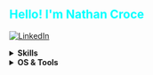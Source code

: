 <h2 style="color:#00ffff">Hello! I'm Nathan Croce</h2>

[![LinkedIn](https://img.shields.io/badge/LinkedIn-informational?style=for-the-badge&logo=linkedin&logoColor=white&color=0D76A8)](https://www.linkedin.com/in/nathancroce/)

<details>
  <summary><b>Skills</b></summary>
  <br>
  
  [![Python](https://img.shields.io/badge/Python-3776ab?style=for-the-badge&logo=python&logoColor=white)](https://www.python.org/)
  [![Java](https://img.shields.io/badge/Java-ED8B00?style=for-the-badge&logo=openjdk&logoColor=white)](https://www.java.com/en/)
  [![C++](https://img.shields.io/badge/C++-044F88?style=for-the-badge&logo=cplusplus&logoColor=white)](https://isocpp.org/)
  [![Bash](https://img.shields.io/badge/bash-green?style=for-the-badge&logo=linux&logoColor=white)](https://en.wikipedia.org/wiki/Bash_(Unix_shell))
  
  [![HTML](https://img.shields.io/badge/html-e34c26?logo=HTML5&style=for-the-badge&logoColor=white)](https://www.w3schools.com/html)
  [![CSS](https://img.shields.io/badge/css-264de4?logo=CSS3&style=for-the-badge&logoColor=white)](https://www.w3schools.com/css)
  [![JavaScript](https://img.shields.io/badge/javascript-F0DB4F?logo=JavaScript&style=for-the-badge&logoColor=323330)](https://www.w3schools.com/js)
  
</details>
<details>
  <summary><b>OS & Tools</b></summary>
  <br>
  
  [![Linux](https://img.shields.io/badge/Linux-FCC624?logo=Linux&style=for-the-badge&logoColor=black)](https://en.wikipedia.org/wiki/Linux)
  [![Windows](https://img.shields.io/badge/Windows-01a6f0?logo=windows&style=for-the-badge&logoColor=white)](https://www.microsoft.com/en-us/windows)

</details>

